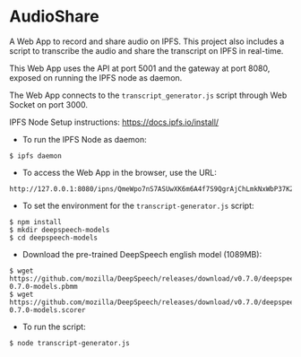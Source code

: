 # AudioShare
A Web App to record and share audio on IPFS. This project also includes a script to transcribe the audio and share the transcript on IPFS in real-time.

This Web App uses the API at port 5001 and the gateway at port 8080, exposed on running the IPFS node as daemon.

The Web App connects to the `transcript_generator.js` script through Web Socket on port 3000.

IPFS Node Setup instructions: https://docs.ipfs.io/install/

  - To run the IPFS Node as daemon:
  ```
  $ ipfs daemon
  ```
  - To access the Web App in the browser, use the URL:
  ```
  http://127.0.0.1:8080/ipns/QmeWpo7nS7ASUwXK6m6A4f7S9QgrAjChLmkNxWbP37KZsT/
  ```
  - To set the environment for the `transcript-generator.js` script:
  ```
  $ npm install
  $ mkdir deepspeech-models
  $ cd deepspeech-models
  ```
  - Download the pre-trained DeepSpeech english model (1089MB):
  ```
  $ wget https://github.com/mozilla/DeepSpeech/releases/download/v0.7.0/deepspeech-0.7.0-models.pbmm
  $ wget https://github.com/mozilla/DeepSpeech/releases/download/v0.7.0/deepspeech-0.7.0-models.scorer
  ```
  - To run the script:
  ```
  $ node transcript-generator.js
  ```
